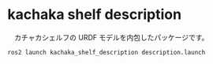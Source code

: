 # kachaka shelf description
　カチャカシェルフの URDF モデルを内包したパッケージです。
```bash
ros2 launch kachaka_shelf_description description.launch
```

